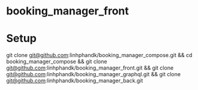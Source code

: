 # booking_manager_front
# Setup
git clone git@github.com:linhphandk/booking_manager_compose.git && cd booking_manager_compose && git clone git@github.com:linhphandk/booking_manager_front.git && git clone git@github.com:linhphandk/booking_manager_graphql.git && git clone git@github.com:linhphandk/booking_manager_back.git
